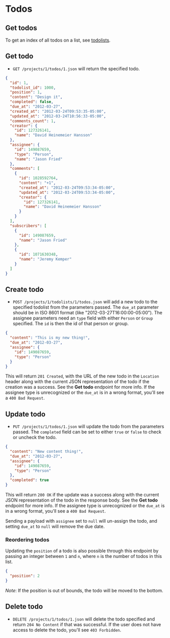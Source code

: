 Todos
=====

Get todos
---------

To get an index of all todos on a list, see [todolists](https://github.com/37signals/bcx-api/blob/master/sections/todolists.md).


Get todo
--------

* `GET /projects/1/todos/1.json` will return the specified todo.

```json
{
  "id": 1,
  "todolist_id": 1000,
  "position": 1,
  "content": "Design it",
  "completed": false,
  "due_at": "2012-03-27",
  "created_at": "2012-03-24T09:53:35-05:00",
  "updated_at": "2012-03-24T10:56:33-05:00",
  "comments_count": 1,
  "creator": {
    "id": 127326141,
    "name": "David Heinemeier Hansson"
  },
  "assignee": {
    "id": 149087659,
    "type": "Person",
    "name": "Jason Fried"
  },
  "comments": [
    {
      "id": 1028592764,
      "content": "+1",
      "created_at": "2012-03-24T09:53:34-05:00",
      "updated_at": "2012-03-24T09:53:34-05:00",
      "creator": {
        "id": 127326141,
        "name": "David Heinemeier Hansson"
      }
    }
  ],
  "subscribers": [
    {
      "id": 149087659,
      "name": "Jason Fried"
    },
    {
      "id": 1071630348,
      "name": "Jeremy Kemper"
    }
  ]
}
```


Create todo
-----------

* `POST /projects/1/todolists/1/todos.json` will add a new todo to the specified todolist from the parameters passed. The `due_at` parameter should be in ISO 8601 format (like "2012-03-27T16:00:00-05:00"). The assignee parameters need an `type` field with either `Person` or `Group` specified. The `id` is then the id of that person or group.

```json
{
  "content": "This is my new thing!",
  "due_at": "2012-03-27",
  "assignee": {
    "id": 149087659,
    "type": "Person"
  }
}
```

This will return `201 Created`, with the URL of the new todo in the `Location` header along with the current JSON representation of the todo if the creation was a success. See the **Get todo** endpoint for more info. If the assignee type is unrecognized or the `due_at` is in a wrong format, you'll see a `400 Bad Request`.


Update todo
-----------

* `PUT /projects/1/todos/1.json` will update the todo from the parameters passed. The `completed` field can be set to either `true` or `false` to check or uncheck the todo.

```json
{
  "content": "New content thing!",
  "due_at": "2012-03-27",
  "assignee": {
    "id": 149087659,
    "type": "Person"
  },
  "completed": true
}
```

This will return `200 OK` if the update was a success along with the current JSON representation of the todo in the response body. See the **Get todo** endpoint for more info. If the assignee type is unrecognized or the `due_at` is in a wrong format, you'll see a `400 Bad Request`.

Sending a payload with `assignee` set to `null` will un-assign the todo, and setting `due_at` to `null` will remove the due date.

### Reordering todos

Updating the `position` of a todo is also possible through this endpoint by passing an integer between `1` and `n`, where `n` is the number of todos in this list.

```json
{
  "position": 2
}
```

*Note*: If the position is out of bounds, the todo will be moved to the bottom.


Delete todo
----------

* `DELETE /projects/1/todos/1.json` will delete the todo specified and return `204 No Content` if that was successful. If the user does not have access to delete the todo, you'll see `403 Forbidden`.
